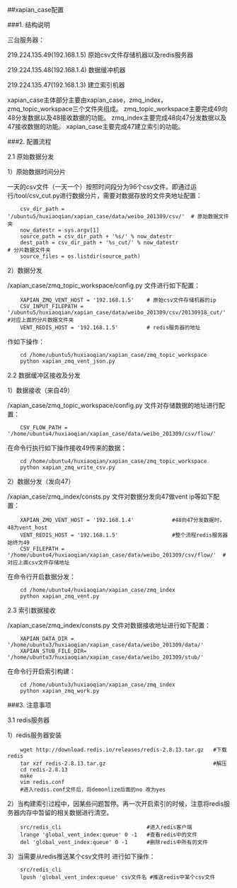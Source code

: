 ##xapian_case配置

###1. 结构说明

三台服务器：

219.224.135.49(192.168.1.5)   原始csv文件存储机器以及redis服务器

219.224.135.48(192.168.1.4)   数据缓冲机器

219.224.135.47(192.168.1.3)   建立索引机器

xapian_case主体部分主要由xapian_case，zmq_index，zmq_topic_workspace三个文件夹组成。
zmq_topic_workspace主要完成49向48分发数据以及48接收数据的功能。
zmq_index主要完成48向47分发数据以及47接收数据的功能。
xapian_case主要完成47建立索引的功能。

###2. 配置流程

2.1 原始数据分发

1）原始数据时间分片

一天的csv文件（一天一个）按照时间段分为96个csv文件。即通过运行/tool/csv_cut.py进行数据分片，需要对数据存放的文件夹地址配置：
```
    csv_dir_path = '/ubuntu5/huxiaoqian/xapian_case/data/weibo_201309/csv/'  # 原始数据文件夹
    now_datestr = sys.argv[1]
    source_path = csv_dir_path + '%s/' % now_datestr
    dest_path = csv_dir_path + '%s_cut/' % now_datestr                       # 分片数据文件夹
    source_files = os.listdir(source_path)
```
2）数据分发

/xapian_case/zmq_topic_workspace/config.py 文件进行如下配置：
```
    XAPIAN_ZMQ_VENT_HOST = '192.168.1.5'    # 原始csv文件存储机器的ip
    CSV_INPUT_FILEPATH = '/ubuntu5/huxiaoqian/xapian_case/data/weibo_201309/csv/20130918_cut/'   #对应上面的分片数据文件夹
    VENT_REDIS_HOST = '192.168.1.5'         # redis服务器的地址
```
作如下操作：
```
    cd /home/ubuntu5/huxiaoqian/xapian_case/zmq_topic_workspace
    python xapian_zmq_vent_json.py
```

2.2 数据缓冲区接收及分发

1）数据接收（来自49）

/xapian_case/zmq_topic_workspace/config.py 文件对存储数据的地址进行配置：
```
    CSV_FLOW_PATH = '/home/ubuntu4/huxiaoqian/xapian_case/data/weibo_201309/csv/flow/'
```
在命令行执行如下操作接收49传来的数据：
```
    cd /home/ubuntu4/huxiaoqian/xapian_case/zmq_topic_workspace
    python xapian_zmq_write_csv.py
```

2）数据分发（发向47）

/xapian_case/zmq_index/consts.py 文件对数据分发向47做vent ip等如下配置：

```
    XAPIAN_ZMQ_VENT_HOST = '192.168.1.4'            #48向47分发数据时，48为vent_host
    VENT_REDIS_HOST = '192.168.1.5'                 #整个流程redis服务器始终为49
    CSV_FILEPATH = '/home/ubuntu4/huxiaoqian/xapian_case/data/weibo_201309/csv/flow/'  #对应上面csv文件存储地址
```
在命令行开启数据分发：
```
    cd /home/ubuntu4/huxiaoqian/xapian_case/zmq_index
    python xapian_zmq_vent.py
```

2.3 索引数据接收

/xapian_case/zmq_index/consts.py 文件对数据接收地址进行如下配置：
```
    XAPIAN_DATA_DIR = '/home/ubuntu3/huxiaoqian/xapian_case/data/weibo_201309/data/'
    XAPIAN_STUB_FILE_DIR= '/home/ubuntu3/huxiaoqian/xapian_case/data/weibo_201309/stub/'
```
在命令行开启索引构建：
```
    cd /home/ubuntu3/huxiaoqian/xapian_case/zmq_index
    python xapian_zmq_work.py
```

###3. 注意事项

3.1 redis服务器

1）redis服务器安装

```
    wget http://download.redis.io/releases/redis-2.8.13.tar.gz   #下载redis
    tar xzf redis-2.8.13.tar.gz                                  #解压
    cd redis-2.8.13
    make
    vim redis.conf
    #进入redis.conf文件后，将demonlize后面的no 改为yes
```

2）当构建索引过程中，因某些问题暂停。再一次开启索引的时候，注意将redis服务器内存中暂留的相关数据进行清空。
```
    src/redis_cli                           #进入redis客户端
    lrange 'global_vent_index:queue' 0 -1   #查看redis中的文件
    del 'global_vent_index:queue' 0 -1      #删除redis中所有的文件
```

3）当需要从redis推送某个csv文件时 进行如下操作：
```
    src/redis_cli                                 
    lpush 'global_vent_index:queue' csv文件名 #推送redis中某个csv文件
```







